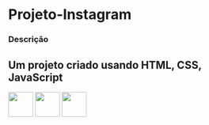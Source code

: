# Projeto-Instagram

### Descrição ###



## Um projeto criado usando HTML, CSS, JavaScript ##

<img src="https://cdn.jsdelivr.net/gh/devicons/devicon@latest/icons/css3/css3-original-wordmark.svg" width = 50, heigth = 50 /> <img src="https://cdn.jsdelivr.net/gh/devicons/devicon@latest/icons/html5/html5-original-wordmark.svg" width = 50, heigth = 50 /> <img src="https://cdn.jsdelivr.net/gh/devicons/devicon@latest/icons/javascript/javascript-original.svg" width = 50, heigth = 50 />



